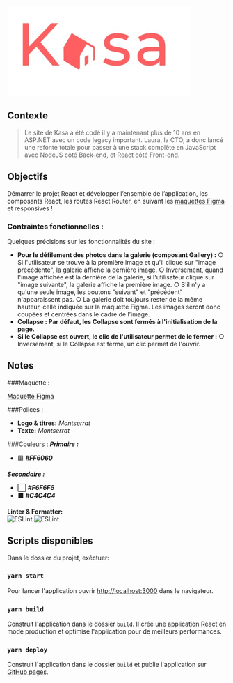 ![Kasa](./src/assets/logoKasa.jpg) 

## Contexte
> Le site de Kasa a été codé il y a maintenant plus de 10 ans en ASP.NET avec un code legacy important. Laura, la CTO, a donc lancé une refonte totale pour passer à une stack complète en JavaScript avec NodeJS côté Back-end, et React côté Front-end. 

## Objectifs
Démarrer le projet React et développer l’ensemble de l’application, les composants React, les routes React Router, en suivant les [maquettes Figma](https://www.figma.com/file/bAnXDNqRKCRRP8mY2gcb5p/UI-Design?node-id=4%3A1) et responsives ! 

### Contraintes fonctionnelles :

Quelques précisions sur les fonctionnalités du site :
- **Pour le défilement des photos dans la galerie (composant Gallery) :**
○ Si l'utilisateur se trouve à la première image et qu'il clique sur "image précédente", la galerie affiche la dernière image. 
○ Inversement, quand l'image affichée est la dernière de la galerie, si l'utilisateur clique sur "image suivante", la galerie affiche la première image. 
○ S'il n'y a qu'une seule image, les boutons "suivant" et "précédent" n'apparaissent pas.
○ La galerie doit toujours rester de la même hauteur, celle indiquée sur la maquette Figma. Les images seront donc coupées et centrées dans le cadre de l’image.
- **Collapse : Par défaut, les Collapse sont fermés à l'initialisation de la page.**
- **Si le Collapse est ouvert, le clic de l'utilisateur permet de le fermer :**
○ Inversement, si le Collapse est fermé, un clic permet de l'ouvrir.

## Notes
###Maquette :

[Maquette Figma](https://www.figma.com/file/bAnXDNqRKCRRP8mY2gcb5p/UI-Design?node-id=4%3A1)

###Polices :
- __Logo & titres:__ *Montserrat*
- __Texte:__ *Montserrat*

###Couleurs :
***Primaire :***
-  🟥 __*#FF6060*__
  
***Secondaire :***
-  ⬜️ __*#F6F6F6*__
-  ⬛ __*#C4C4C4*__

 **Linter & Formatter:**     
![ESLint](https://img.shields.io/badge/ESLint-4B3263?style=for-the-badge&logo=eslint&logoColor=white) 
![ESLint](https://img.shields.io/badge/-Prettier-blue) 
## Scripts disponibles

Dans le dossier du projet, exéctuer:

### `yarn start`
Pour lancer l'application ouvrir [http://localhost:3000](http://localhost:3000) dans le navigateur.

### `yarn build`
Construit l'application dans le dossier `build`.
Il créé une application React en mode production et optimise l'application pour de meilleurs performances.

### `yarn deploy`
Construit l'application dans le dossier `build` et publie l'application sur [GitHub pages](https://wibmw.github.io/Kasa/).

